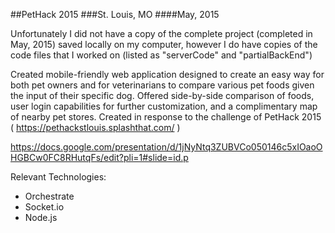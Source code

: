 ##PetHack 2015
###St. Louis, MO
####May, 2015

Unfortunately I did not have a copy of the complete project (completed in May, 2015) saved locally on my computer, 
however I do have copies of the code files that I worked on (listed as "serverCode" and "partialBackEnd")

Created mobile-friendly web application designed to create an easy way for both pet owners and for veterinarians
to compare various pet foods given the input of their specific dog. Offered side-by-side comparison of foods, user 
login capabilities for further customization, and a complimentary map of nearby pet stores. Created in response to
the challenge of PetHack 2015 ( https://pethackstlouis.splashthat.com/ )

https://docs.google.com/presentation/d/1jNyNtq3ZUBVCo050146c5xIOaoOHGBCw0FC8RHutqFs/edit?pli=1#slide=id.p

Relevant Technologies:
- Orchestrate
- Socket.io
- Node.js
